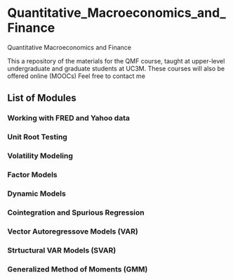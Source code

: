 # Quantitative_Macroeconomics_and_Finance
Quantitative Macroeconomics and Finance

This a repository of the materials for the QMF course, taught at upper-level undergraduate and graduate students at UC3M.
These courses will also be offered online (MOOCs)
Feel free to contact me 

## List of Modules
### Working with FRED and Yahoo data
### Unit Root Testing
### Volatility Modeling
### Factor Models
### Dynamic Models
### Cointegration and Spurious Regression
### Vector Autoregressove Models (VAR)
### Strtuctural VAR Models (SVAR)
### Generalized Method of Moments (GMM)
